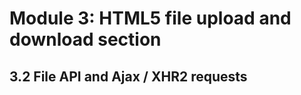 # Module 3: HTML5 file upload and download section


## 3.2 File API and Ajax / XHR2 requests






